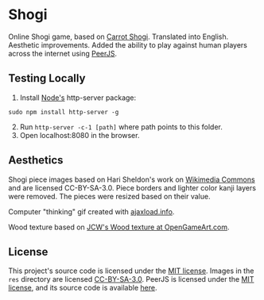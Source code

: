 # Shogi

Online Shogi game, based on [Carrot Shogi](https://github.com/carrotflakes/carrot-shogi). Translated into English. Aesthetic improvements. Added the ability to play against human players across the internet using [PeerJS](https://peerjs.com/).

## Testing Locally

1. Install [Node's](https://nodejs.org/en/) http-server package:
```
sudo npm install http-server -g
```
2. Run `http-server -c-1 [path]` where path points to this folder.
3. Open localhost:8080 in the browser.

## Aesthetics

Shogi piece images based on Hari Sheldon's work on [Wikimedia Commons](https://commons.wikimedia.org/wiki/Category:SVG_traditional_shogi_pieces) and are licensed CC-BY-SA-3.0. Piece borders and lighter color kanji layers were removed. The pieces were resized based on their value.

Computer "thinking" gif created with [ajaxload.info](http://www.ajaxload.info/).

Wood texture based on [JCW's Wood texture at OpenGameArt.com](https://opengameart.org/content/wood-texture-tiles).

## License

This project's source code is licensed under the [MIT license](./LICENSE). Images in the `res` directory are licensed [CC-BY-SA-3.0](https://creativecommons.org/licenses/by-sa/3.0/deed.en). PeerJS is licensed under the [MIT license](https://tldrlegal.com/license/mit-license), and its source code is available [here](https://github.com/peers/peerjs).
